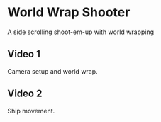 # World Wrap Shooter
A side scrolling shoot-em-up with world wrapping

## Video 1
Camera setup and world wrap.

## Video 2
Ship movement.
